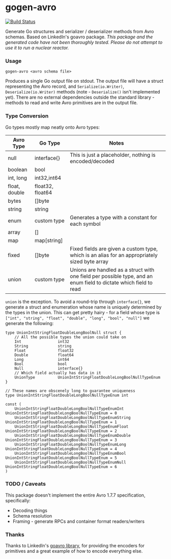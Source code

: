 gogen-avro
===

[![Build Status](https://travis-ci.org/alanctgardner/gogen-avro.svg?branch=master)](https://travis-ci.org/alanctgardner/gogen-avro)

Generate Go structures and serializer / deserializer methods from Avro schemas. Based on LinkedIn's goavro package. _This package and the generated code have not been thoroughly tested. Please do not attempt to use it to run a nuclear reactor._

### Usage


```
gogen-avro <avro schema file>
```

Produces a single Go output file on stdout. The output file will have a struct representing the Avro record, and `Serialize(io.Writer)`, `Deserialize(io.Writer)` methods (note - `Deserialize()` isn't implemented yet). There are no external dependencies outside the standard library - methods to read and write Avro primitives are in the output file. 

### Type Conversion

Go types mostly map neatly onto Avro types:

| Avro Type     | Go Type           | Notes                                                                                                                |
|---------------|-------------------|----------------------------------------------------------------------------------------------------------------------|
| null          | interface{}       | This is just a placeholder, nothing is encoded/decoded                                                               |
| boolean       | bool              |                                                                                                                      |
| int, long     | int32,int64       |                                                                                                                      |
| float, double | float32, float64  |                                                                                                                      |
| bytes         | []byte            |                                                                                                                      |
| string        | string            |                                                                                                                      |
| enum          | custom type       | Generates a type with a constant for each symbol                                                                     |
| array<type>   | []<type>          |                                                                                                                      |
| map<type>     | map[string]<type> |                                                                                                                      |
| fixed         | [<n>]byte         | Fixed fields are given a custom type, which is an alias for an appropriately sized byte array                        |
| union         | custom type       | Unions are handled as a struct with one field per possible type, and an enum field to dictate which field to read    |

`union` is the exception. To avoid a round-trip through `interface{}`, we generate a struct and enumeration whose name is uniquely determined by the types in the union. This can get pretty hairy - for a field whose type is `["int", "string", "float", "double", "long", "bool", "null"]` we generate the following:

```
type UnionIntStringFloatDoubleLongBoolNull struct {
	// All the possible types the union could take on
	Int                int32
	String             string
	Float              float32
	Double             float64
	Long               int64
	Bool               bool
	Null               interface{}
	// Which field actually has data in it
	UnionType          UnionIntStringFloatDoubleLongBoolNullTypeEnum
}

// These names are obscenely long to guarantee uniqueness
type UnionIntStringFloatDoubleLongBoolNullTypeEnum int

const (
	UnionIntStringFloatDoubleLongBoolNullTypeEnumInt                UnionIntStringFloatDoubleLongBoolNullTypeEnum = 0
	UnionIntStringFloatDoubleLongBoolNullTypeEnumString             UnionIntStringFloatDoubleLongBoolNullTypeEnum = 1
	UnionIntStringFloatDoubleLongBoolNullTypeEnumFloat              UnionIntStringFloatDoubleLongBoolNullTypeEnum = 2
	UnionIntStringFloatDoubleLongBoolNullTypeEnumDouble             UnionIntStringFloatDoubleLongBoolNullTypeEnum = 3
	UnionIntStringFloatDoubleLongBoolNullTypeEnumLong               UnionIntStringFloatDoubleLongBoolNullTypeEnum = 4
	UnionIntStringFloatDoubleLongBoolNullTypeEnumBool               UnionIntStringFloatDoubleLongBoolNullTypeEnum = 5
	UnionIntStringFloatDoubleLongBoolNullTypeEnumNull               UnionIntStringFloatDoubleLongBoolNullTypeEnum = 6
)
``` 

### TODO / Caveats

This package doesn't implement the entire Avro 1.7.7 specification, specifically:

- Decoding things
- Schema resolution
- Framing - generate RPCs and container format readers/writers

### Thanks

Thanks to LinkedIn's [goavro library](https://github.com/linkedin/goavro), for providing the encoders for primitives and a great example of how to encode everything else.
